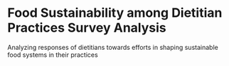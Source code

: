 # Food Sustainability among Dietitian Practices Survey Analysis
Analyzing responses of dietitians towards efforts in shaping sustainable food systems in their practices
